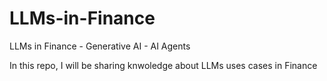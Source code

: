 # LLMs-in-Finance
LLMs in Finance - Generative AI - AI Agents 

In this repo, I will be sharing knwoledge about LLMs uses cases in Finance
